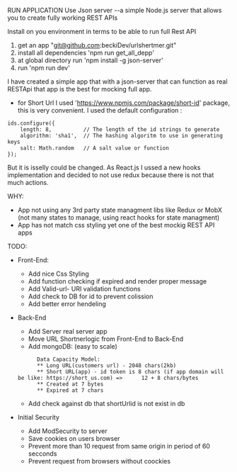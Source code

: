 RUN APPLICATION
Use Json server --a simple Node.js server that allows you to create fully working REST APIs

Install on you environment in terms to be able to run full Rest API
1. get an app "git@github.com:beckiDev/urlshertmer.git"
2. install all dependencies 'npm run get_all_depp'
3. at global directory run 'npm install -g json-server'
4. run 'npm run dev'

I have created a simple app that with a json-server that can function as real RESTApi that app is the best for mocking full app.
- for Short Url I used 'https://www.npmjs.com/package/short-id' package, this is very convenient. I used the default configuration :
```
ids.configure({
    length: 8,          // The length of the id strings to generate
    algorithm: 'sha1',  // The hashing algoritm to use in generating keys
    salt: Math.random   // A salt value or function
});
```
But it is isselly could be changed.
As React.js I ussed a new hooks implementation
and decided to not use redux because there is not that much actions.

WHY:
* App not using any 3rd party state managment libs like Redux or MobX 
  (not many states to manage, using react hooks for state managment)
* App has not match css styling yet one of the best mockig REST API apps



TODO:
- Front-End:
  * Add nice Css Styling
  * Add function checking if expired and render proper message
  * Add Valid-url- URI validation functions
  * Add check to DB for id to prevent colission
  * Add better error hendeling
  

- Back-End
  * Add Server real server app
  * Move URL Shortnerlogic from Front-End to Back-End
  * Add mongoDB: (easy to scale)
  ```
        Data Capacity Model: 
        ** Long URL(customers url) - 2048 chars(2kb)
        ** Short URL(app) - id token is 8 chars (if app domain will be like: https://short_us.com) =>      12 + 8 chars/bytes
        ** Created at 7 bytes
        ** Expired at 7 chars
  ```
  * Add check against db that shortUrlid is not exist in db

- Initial Security
  * Add ModSecurity to server
  * Save cookies on users browser
  * Prevent more than 10 request from same origin in period of 60 secconds
  * Prevent request from browsers without coockies